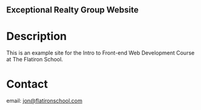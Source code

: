 Exceptional Realty Group Website
---

# Description

 This is an example site for the Intro to Front-end
 Web Development Course at The Flatiron School.

 # Contact

 email: jon@flatironschool.com
